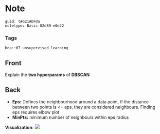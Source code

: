 # Note
```
guid: t#G21#DF@a
notetype: Basic-02d89-e0e22
```

### Tags
```
bda::07_unsupervised_learning
```

## Front
Explain the <b>two hyperparams</b> of <b>DBSCAN</b>.

## Back
<ul>
  <li><b>Eps:</b> Defines the neighbourhood around a data point. If
  the distance between two points is <= eps, they are considered
  neighbours. Finding eps requires elbow plot
  <li><b>MinPts:</b> minimum number of neighbours within eps radius
</ul><b>Visualization:</b> <img src="paste-b8e07abfcb433f702f1fcf5d56f683080b9b61a8.jpg">
